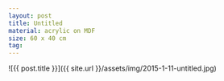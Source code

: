 ```yaml
---
layout: post
title: Untitled
material: acrylic on MDF
size: 60 x 40 cm
tag:
---
```


![{{ post.title }}]({{ site.url }}/assets/img/2015-1-11-untitled.jpg)

